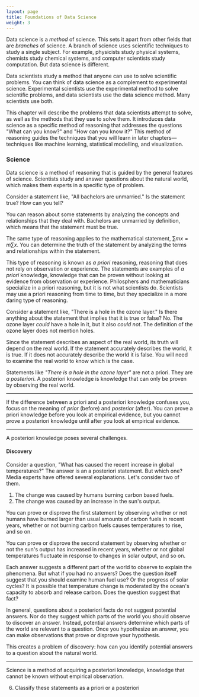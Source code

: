 ```yaml
---
layout: page
title: Foundations of Data Science
weight: 3
---
```


Data science is a _method_ of science. This sets it apart from other fields that are _branches_ of science. A branch of science uses scientific techniques to study a single subject. For example, physicists study physical systems, chemists study chemical systems, and computer scientists study computation. But data science is different.  

Data scientists study a method that anyone can use to solve scientific problems. You can think of data science as a complement to experimental science. Experimental scientists use the experimental method to solve scientific problems, and data scientists use the data science method. Many scientists use both.

This chapter will describe the problems that data scientists attempt to solve, as well as the methods that they use to solve them. It introduces data science as a specific method of reasoning that addresses the questions "What can you know?" and "How can you know it?" This method of reasoning guides the techniques that you will learn in later chapters—techniques like machine learning, statistical modelling, and visualization.

### Science

Data science is a method of reasoning that is guided by the general features of science. Scientists study and answer questions about the natural world, which makes them experts in a specific type of problem.

Consider a statement like, "All bachelors are unmarried." Is the statement true? How can you tell? 

You can reason about some statements by analyzing the concepts and relationships that they deal with. Bachelors are unmarried by definition, which means that the statement must be true.

The same type of reasoning applies to the mathematical statement, $\sum mx = m \sum x$. You can determine the truth of the statement by analyzing the terms and relationships within the statement. 

This type of reasoning is known as _a priori_ reasoning, reasoning that does not rely on observation or experience. The statements are examples of _a priori_ knowledge, knowledge that can be proven without looking at evidence from observation or experience. Philosphers and mathematicians specialize in a priori reasoning, but it is not what scientists do. Scientists may use a priori reasoning from time to time, but they specialize in a more daring type of reasoning.

Consider a statement like, "There is a hole in the ozone layer." Is there anything about the statement that implies that it is true or false? No. The ozone layer _could_ have a hole in it, but it also _could not_. The definition of the ozone layer does not mention holes. 

Since the statement describes an aspect of the real world, its truth will depend on the real world. If the statement accurately describes the world, it is true. If it does not accurately describe the world it is false. You will need to examine the real world to know which is the case.

Statements like _"There is a hole in the ozone layer"_ are not a priori. They are _a posteriori_. A posteriori knowledge is knowledge that can only be proven by observing the real world. 

***
If the difference between a priori and a posteriori knowledge confuses you, focus on the meaning of _prior_ (before) and _posterior_ (after). You can prove a priori knowledge before you look at empirical evidence, but you cannot prove a posteriori knowledge until after you look at empirical evidence.
***

A posteriori knowledge poses several challenges. 

#### Discovery 

Consider a question, "What has caused the recent increase in global temperatures?" The answer is an a posteriori statement. But which one? Media experts have offered several explanations. Let's consider two of them. 

1. The change was caused by humans burning carbon based fuels. 
2. The change was caused by an increase in the sun's output.

You can prove or disprove the first statement by observing whether or not humans have burned larger than usual amounts of carbon fuels in recent years, whether or not burning carbon fuels causes temperatures to rise, and so on. 

You can prove or disprove the second statement by observing whether or not the sun's output has increased in recent years, whether or not global temperatures fluctuate in response to changes in solar output, and so on.

Each answer suggests a different part of the world to observe to explain the phenomena. But what if you had no answers? Does the question itself suggest that you should examine human fuel use? Or the progress of solar cycles? It is possible that temperature change is moderated by the ocean's capacity to absorb and release carbon. Does the question suggest that fact?

In general, questions about a posteriori facts do not suggest potential answers. Nor do they suggest which parts of the world you should observe to discover an answer. Instead, potential answers determine which parts of the world are relevant to a question. Once you hypothesize an answer, you can make observations that prove or disprove your hypothesis. 

This creates a problem of discovery: how can you identify potential answers to a question about the natural world.

***

Science is a method of acquiring a posteriori knowledge, knowledge that cannot be known without empirical observation.

<!--
. Like all scientists, data scientists try to learn about the natural world. To do this they study a specific type of knowledge, a posteriori knowledge. 

A statement is a posteriori if it describes an aspect of the real world. Such a statement is true if it accurate describes the real world and false if it does not accurately describe the real world. To prove that an a posteriori statement is true, you must observe the world and see if the statement aligns with the way the world is.

Not all knowledge is a posteriori. Some statements are a priori. To prove that an a priori statement is true you must analyze the concepts and relationships involved in the statement, but you do not need to observe the world.

Different types of reasoning are suited to each type of knowledge. Loosely speaking, math and logic are methods of reasoning that reveal a priori knowledge, and science is a method that reveals a posteriori knowledge. Mathematicians use analysis to both discover new a priori facts and to prove that a priori statements are true (or false). Scientists use observations to both discover a posteriori knowledge and to prove that a posteriori statements are true (or false).

***
if you are confused...
***

Data science is a method for reasoning about a _specific_ type of a posteriori knowledge.

Consider for a moment, these statements

* The universe is expanding.

How can you prove that this statement is true? The statements are a posteriori, which means that you must observe the part of the world that the describe. However, you cannot observe such things. As a result, these statements are essentially unprovable. You can argue that these statements are likely to be true (or false), but you cannot prove that they are true (or false).

Many a posteriori statements are unprovable. Here is a short list of features that make an a posteriori statement unprovable. It describes:

. the future
. the past
. the present
. a general law

Such statements are a posteriori statements that describe unobservable things. Let's call them unprovable a posteriori hypotheses. Now consider these questions

.
.
.

The answer to each question will be an a posteriori statement, a description about a part of the world. Scientists traditionally discover the answers to such questions by designing an experiment that let's them observe the part of the world in question. However, each of these questions asks about a part of the world that cannot be observed. How then should you discover the answers to these questions? Notice also that the correct answers -- whatever they may be -- will also be unobservable a posteriori statements.

Questions add another case of (temporarily) unprovable a posteriori statements.

. statements that describe an observable part of the world that no one has thought to look at

Data science is a method for discovering and then reasoning about unprovable a posteriori statements. It cannot prove that such a statement is true, but as you will see data science can justify such statements in several ways. 

Note that data science is not the only method of reasoning about unprovable a posteriori statements. You can think of science itself as a toolkit for reasoning about a posteriori statements -- both provable and unprovable. Data science is just one tool in the tool kit, and it overlaps with many of the other tools. 

Also, do not be mislead by the name unprovable a posteriori statements. As you will see, you can prove some things about these statements. For example, you can prove that they are true. Also an unprovable statement becomes provable once you find a way to observe it. This can involve an advance in technology, but it can also be as simple as waiting for a future event to occur, or thinking to observe something that you were previously unaware of.

## The methods of science

Once again, the methods that data scientists use are guided by the general features of scientists. Scientists act as if events are caused by deterministic processes. So they look for explanations. You can use a correct explanation to predict and control the outcome of a process. Explanations that involve measurable variables can be expressed as laws.

But how should you look for an explanation?

## The methods of data science

Measurement reveals one opportunity. Whenever you measure something precisely enough, you will get two different responses. This can be due to measurement error, or due to changes in the conditions of the system that determines the event. These changes can reveal the relationships in a system. This is the approach that data scientists take.

## The structure of data

A data set is a set of measurements, but it is more than just a collection of values. A data set contains structure. Every value in a data set is associated with a variable and an observation.

A variable is a thing that can be measured. An observation is a set of measurments that are made under similar (ideally identical observations). An observation reveals a snap shot of a system. If a law exists between the variables measured in an observation, it will be apparent in the values of the observation. As a result, laws appear as patterns of values in a data set.

By itself, this makes data a useful, but limited tool. It is difficult to spot patterns in tables of data. However, the structure of data also parallels the structure of graphs, which makes data sets a formidable tool of scientific discovery. Every graph is composed of marks (which parallel observations) and visual properties (which parallel variables). Each mark has its own values for each visual property. You can visualize a data set by mapping each observation to a mark and each variable to a visual property. When you do this, laws appear as spatial patterns in graphs, something humans are very good -- perhaps too good -- at perceiving.

You can also discover patterns in data with a pattern recognition algorithm, which machine learning and statistical modelling algorithms are (in essence).

This is the basic idea of data science, to discover scientific laws by matching the structure of data to the structure of scientific laws. However, this method encounters two challenges that shape how data scientists reason.

## Unexplained variation

If you do not account for all of the variables at play, your data will be noisy (this is usually the case). Hence, you will need to estimate the pattern.

First, most events are determined by very complicated systems. Consider the gravitational pull of a molecule for example. Often you do not care about every part of the system (nor can you measure every part of the system). You can focus on a subset of relationships within the system, but your data will be noisy. If you do not account for the most important influences in a system, the noise may overwhelm any patterns that you may find. In other cases, it is possible to discern patterns within the noise.

Data scientists procede by creating a model of the system. Like a real model

### Inference to the best explanation

The same data can support multiple models. Choose the one that seems to offer the highest predictiv accuracy because this is the most pragmatic thing to do. Inference to the best explanation provides a pragmatic justification for predictions.

### Models

Models provide an a priori reasonable way to estimate patterns. Here are several examples. Models provide a reliabilist justification for predictions.

### Conjecture and refutation

A hypothesis id just a guess unless you can justify it.

Discovering a hypothesis is different than justifying it. Conjecture and refutation provides a way to justify, but it has trouble dealing with probability. Conjecture and refutation provides a falsificationist justification for a model.

## What can you take for granted?

### Summary

Data science is a method of reasoning about unobserved a posteriori knowledge. It matches the structure of data to the structure of scientific laws. To do data science, you'll need to know a little about computers and programming.

### Test Yourself

These exercises are more open-ended than the exercises in the following chapters. Some of the questions below do not have answers, but they are still very important. You should have an opinion that you can defend for each of the topics.

1. **Explain data science**

    Your boss walks in and he's furious. You gave him a prediction that turned out wrong, and the company lost millions. He's suddenly very interested in cutting costs. He has mathematicians to crunch numbers, and computer scientists to write programs. In a menacing voice, he leans in and asks, "Why do I need a data scientist?"

    a. Explain how data science is different than math.  
    b. Explain how data science is different than computer science.

2. **Infinite regress** 
    
    Philosophers define knowledge as _justified true beliefs_. To know something, you must have a good reason to believe that it is true (i.e., justification). Otherwise, your belief is just a guess.

    But what makes a reason "good"? The reason must be true, and you must be justified n believing that it is true. In other words, the reason must itself be a type of knowledge.

    This creates a problem of infinite regression. To justify one piece of knowledge, you need a second piece of knowledge, which must be justified by a third piece, and so on. It seems that to know anything, you must know an infinite number of things, which is impossible. 

    Or, you may know some things that do not need to be justified. Philosophers call knowledge that does not need to be justified _foundational knowledge_ because you can use it to justify other types of knowledge. 

    How does science solve the problem of infinite regress? (Hint: Do scientists treat one type of knowledge as foundational?).

3. **Truth**

    The _correspondence theory of truth_ provides the most widely accepted and influential definition of truth: a statement is true if it corresponds to the way things really are. In other words, a statement is true if it accurately describes how things are in the real world. 

    Explain why a hypothesis that describes observations is likely to be true according to the correspondence theory of truth. Why might such a hypothesis not be true?

4. **The problem of induction**

    Data science relies a common form of reasoning known as _induction_. An inductive argument draws a conclusion that states more than what is implied by the premises. For example, the following inductive argument draws a conclusion that goes beyond what is described in the first two statements.

    The high temperature was ninety degrees yesterday.  
    The high temperature was ninety degrees today.  
    Therefore, the high temperature will be ninety degrees tomorrow.

    In essence, an inductive argument assumes an unstated premise: that _unobserved outcomes will resemble observed outcomes_.

    Inductive reasoning has led to many scientific discoveries, but it suffers a serious problem. It is difficult to prove that induction is a reasonable thing to do. Consider an obvious approach. You may argue

    Induction has worked on occasion A.  
    Induction has worked on occasion B.  
    And so on.
    Therefore, induction will work in the future.

    This argument only holds if you assume that future cases of induction (unobserved events) will resemble previous cases of induction, which were successful (observed events). This assumption is itself a form of induction. In other words, this line of reasoning is circular: it relies on induction to justify induction.

    David Hume described this as the _problem of induction_. He asserted that inductive reasoning cannot be logically justified. Since then, philosophers have largely confirmed his assertion.

    Is inductive reasoning a reasonable way to learn about the world? How do you justify using inductive methods in data science? 

4. **The problem of deduction** 

    Given the problem of induction, some people prefer deductive reasoning. A deductive argument draws a conclusion that is implied by its premises. If the premises are true, then the conclusion must also be true. For example, the deductive argument below draws a conclusion that _must_ be true if its premises are true.

    All men are mortal.  
    Socrates is a man.  
    Therefore, Socrates is mortal.

    Deductive arguments are logically valid, but do they create new knowledge? Can a deductiv argument reveal something that you did not already know based on your premises? (Assume that you know something if you could realize that it is true based on your information (even if you have not yet realized it.)

5. **The role of math** 

    As commonly used, mathematics is a type of deductive reasoning. Mathematical proofs begin with a set of premises and return a conclusion that must be true if the premises are true. 

    Data scientists attempt to discover _a posteriori_ knowledge, knowledge 

-->
6. Classify these statements as a priori or a posteriori


